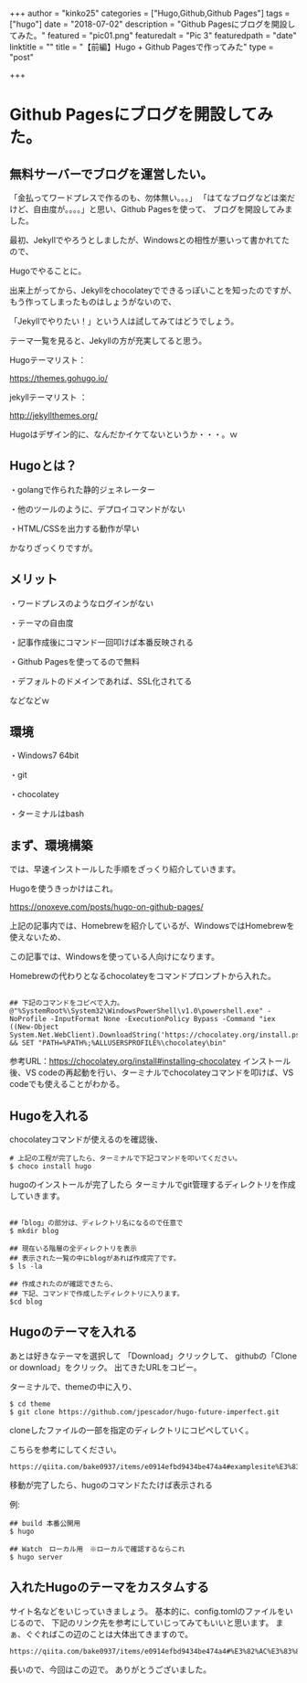 +++
author = "kinko25"
categories = ["Hugo,Github,Github Pages"]
tags = ["hugo"]
date = "2018-07-02"
description = "Github Pagesにブログを開設してみた。"
featured = "pic01.png"
featuredalt = "Pic 3"
featuredpath = "date"
linktitle = ""
title = "【前編】Hugo + Github Pagesで作ってみた"
type = "post"

+++

# Github Pagesにブログを開設してみた。
## 無料サーバーでブログを運営したい。

「金払ってワードプレスで作るのも、勿体無い。。。」
「はてなブログなどは楽だけど、自由度が。。。。」と思い、Github Pagesを使って、
ブログを開設してみました。

最初、Jekyllでやろうとしましたが、Windowsとの相性が悪いって書かれてたので、

Hugoでやることに。

出来上がってから、Jekyllをchocolateyでできるっぽいことを知ったのですが、
もう作ってしまったものはしょうがないので、

「Jekyllでやりたい！」という人は試してみてはどうでしょう。


テーマ一覧を見ると、Jekyllの方が充実してると思う。

Hugoテーマリスト：

https://themes.gohugo.io/


jekyllテーマリスト ：

http://jekyllthemes.org/

Hugoはデザイン的に、なんだかイケてないというか・・・。ｗ


## Hugoとは？

・golangで作られた静的ジェネレーター

・他のツールのように、デプロイコマンドがない

・HTML/CSSを出力する動作が早い

かなりざっくりですが。

## メリット

・ワードプレスのようなログインがない

・テーマの自由度

・記事作成後にコマンド一回叩けば本番反映される

・Github Pagesを使ってるので無料

・デフォルトのドメインであれば、SSL化されてる

などなどｗ

## 環境

・Windows7 64bit

・git

・chocolatey

・ターミナルはbash

## まず、環境構築

では、早速インストールした手順をざっくり紹介していきます。

Hugoを使うきっかけはこれ。

https://onoxeve.com/posts/hugo-on-github-pages/


上記の記事内では、Homebrewを紹介しているが、WindowsではHomebrewを使えないため、

この記事では、Windowsを使っている人向けになります。

Homebrewの代わりとなるchocolateyをコマンドプロンプトから入れた。
```

## 下記のコマンドをコピペで入力。
@"%SystemRoot%\System32\WindowsPowerShell\v1.0\powershell.exe" -NoProfile -InputFormat None -ExecutionPolicy Bypass -Command "iex ((New-Object System.Net.WebClient).DownloadString('https://chocolatey.org/install.ps1'))" && SET "PATH=%PATH%;%ALLUSERSPROFILE%\chocolatey\bin"
```
参考URL：https://chocolatey.org/install#installing-chocolatey
インストール後、VS codeの再起動を行い、ターミナルでchocolateyコマンドを叩けば、VS codeでも使えることがわかる。


## Hugoを入れる

chocolateyコマンドが使えるのを確認後、
```
# 上記の工程が完了したら、ターミナルで下記コマンドを叩いてください。
$ choco install hugo
```

hugoのインストールが完了したら
ターミナルでgit管理するディレクトリを作成していきます。
```

##「blog」の部分は、ディレクトリ名になるので任意で
$ mkdir blog

## 現在いる階層の全ディレクトリを表示
## 表示された一覧の中にblogがあれば作成完了です。
$ ls -la

## 作成されたのが確認できたら、
## 下記、コマンドで作成したディレクトリに入ります。
$cd blog

```

## Hugoのテーマを入れる

あとは好きなテーマを選択して
「Download」クリックして、
githubの「Clone or download」をクリック。
出てきたURLをコピー。

ターミナルで、themeの中に入り、
```
$ cd theme
$ git clone https://github.com/jpescador/hugo-future-imperfect.git
```

cloneしたファイルの一部を指定のディレクトリにコピペしていく。

こちらを参考にしてください。
```
https://qiita.com/bake0937/items/e0914efbd9434be474a4#examplesite%E3%83%87%E3%82%A3%E3%83%AC%E3%82%AF%E3%83%88%E3%83%AA%E3%81%AE%E3%82%B3%E3%83%B3%E3%83%86%E3%83%B3%E3%83%84%E3%82%92%E3%82%B3%E3%83%94%E3%83%BC
```

移動が完了したら、hugoのコマンドたたけば表示される

例:

```
## build 本番公開用
$ hugo

## Watch　ローカル用　※ローカルで確認するならこれ
$ hugo server
```


## 入れたHugoのテーマをカスタムする
サイト名などをいじっていきましょう。
基本的に、config.tomlのファイルをいじるので、
下記のリンク先を参考にしていじってみてもいいと思います。
まぁ、ぐぐればこの辺のことは大体出てきますので。
```
https://qiita.com/bake0937/items/e0914efbd9434be474a4#%E3%82%AC%E3%83%81%E3%83%A3%E3%82%AC%E3%83%81%E3%83%A3%E5%8B%95%E3%81%8B%E3%81%97%E3%81%A6%E3%81%BF%E3%82%8B
```
長いので、今回はこの辺で。
ありがとうございました。